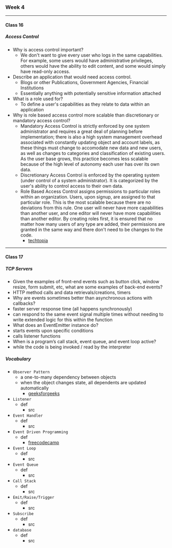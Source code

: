 ### Week 4

***

#### Class 16

##### Access Control
* Why is access control important?
  * We don't want to give every user who logs in the same capabilities. For example, some users would have administrative privileges, others would have the ability to edit content, and some would simply have read-only access.
* Describe an application that would need access control.
  * Blogs or other Publications, Government Agencies, Financial Institutions
  * Essentially anything with potentially sensitive information attached
* What is a role used for?
  * To define a user's capabilities as they relate to data within an application
* Why is role based access control more scalable than discretionary or mandatory access control?
  * Mandatory Access Control is strictly enforced by one system administrator and requires a great deal of planning before implementation; there is also a high system management overhead associated with constantly updating object and account labels, as these things must change to accomodate new data and new users, as well as changes to categories and classification of existing users. As the user base grows, this practice becomes less scalable because of the high level of autonomy each user has over its own data.
  * Discretionary Access Control is enforced by the operating system (under control of a system administrator). It is categorized by the user's ability to control access to their own data. 
  * Role Based Access Control assigns permissions to particular roles within an organization. Users, upon signup, are assigned to that particular role. This is the most scalable because there are no deviations from this rule. One user will never have more capabilities than another user, and one editor will never have more capabilities than another editor. By creating roles first, it is ensured that no matter how many users of any type are added, their permissions are granted in the same way and there don't need to be changes to the code.
    * [techtopia](https://www.techotopia.com/index.php/Mandatory,_Discretionary,_Role_and_Rule_Based_Access_Control)

***

#### Class 17

##### TCP Servers
* Given the examples of front-end events such as button click, window resize, form submit, etc, what are some examples of back-end events?
 * HTTP method calls and data retrievals/creations, timers
* Why are events sometimes better than asynchronous actions with callbacks?
 * faster server response time (all happens synchronously)
 * can respond to the same event signal multiple times without needing to write extended logic for this within the function
* What does an EventEmitter instance do?
 * starts events upon specific conditions
 * calls listener functions
* When is a program’s call stack, event queue, and event loop active?
 * while the code is being invoked / read by the interpreter
 
##### Vocabulary
* `Observer Pattern`
  * a one-to-many dependency between objects
  * when the object changes state, all dependents are updated automatically
    * [geeksforgeeks](https://www.geeksforgeeks.org/observer-pattern-set-1-introduction/)
* `Listener`
  * def
    * src
* `Event Handler`
  * def
    * src
* `Event Driven Programming`
  * def
    * [freecodecamp](https://www.freecodecamp.org/news/understanding-node-js-event-driven-architecture-223292fcbc2d/)
* `Event Loop`
  * def
    * src
* `Event Queue`
  * def
    * src
* `Call Stack`
  * def
    * src
* `Emit/Raise/Trigger`
  * def
    * src
* `Subscribe`
  * def
    * src
* `database`
  * def
    * src
